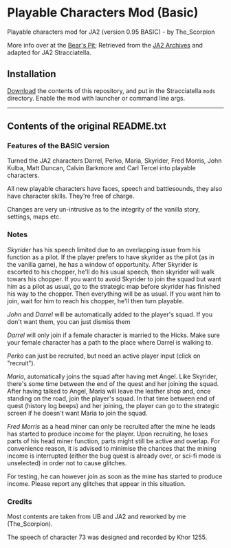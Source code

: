 # Playable Characters Mod (Basic)

Playable characters mod for JA2 (version 0.95 BASIC) - by The_Scorpion

More info over at the [Bear's Pit](http://thepit.ja-galaxy-forum.com/index.php?t=msg&th=14663&goto=211939&#msg_211939); Retrieved from the [JA2 Archives](https://storage.rcs-rds.ro/links/4729f8d6-f44b-42b7-aa3e-e0ddc6deead6?path=%2FJA_2%2FMods_v1.13%2FPlayable_Characters_Mod%2FBasic) and adapted for JA2 Stracciatella.

## Installation

[Download](https://github.com/ja2-stracciatella/mod-playable-chars/archive/master.zip) the contents of this repository, and put in the Stracciatella `mods` directory. Enable the mod with launcher or command line args.

-------

## Contents of the original README.txt

### Features of the BASIC version

Turned the JA2 characters Darrel, Perko, Maria, Skyrider, Fred Morris, John Kulba, Matt Duncan, Calvin Barkmore and Carl Tercel into playable characters.

All new playable characters have faces, speech and battlesounds, they also have character skills. They're free of charge.

Changes are very un-intrusive as to the integrity of the vanilla story, settings, maps etc.

### Notes

*Skyrider* has his speech limited due to an overlapping issue from his function as a pilot. If the player prefers to have skyrider as the pilot (as in the vanilla game), he has a window of opportunity. After Skyrider is escorted to his chopper, he'll do his usual speech, then skyrider will walk towars his chopper. If you want to avoid Skyrider to join the squad but want him as a pilot as usual, go to the strategic map before skyrider has finished his way to the chopper. Then everything will be as usual. If you want him to join, wait for him to reach his chopper, he'll then turn playable.

*John* and *Darrel* will be automatically added to the player's squad. If you don't want them, you can just dismiss them

*Darrel* will only join if a female character is married to the Hicks. Make sure your female character has a path to the place where Darrel is walking to.

*Perko* can just be recruited, but need an active player input (click on "recruit").

*Maria*, automatically joins the squad after having met Angel. Like Skyrider, there's some time between the end of the quest and her joining the squad. After having talked to Angel, Maria will leave the leather shop and, once standing on the road, join the player's squad. In that time between end of quest (history log beeps) and her joining, the player can go to the strategic screen if he doesn't want Maria to join the squad.

*Fred Morris* as a head miner can only be recruited after the mine he leads has started to produce income for the player. Upon recruiting, he loses parts of his head miner function, parts might still be active and overlap. For convenience reason, it is advised to minimise the chances that the mining income is interrupted (either the bug quest is already over, or sci-fi mode is unselected) in order not to cause glitches.

For testing, he can however join as soon as the mine has started to produce income. Please report any glitches that appear in this situation.


### Credits

Most contents are taken from UB and JA2 and reworked by me (The_Scorpion).

The speech of character 73 was designed and recorded by Khor 1255.

